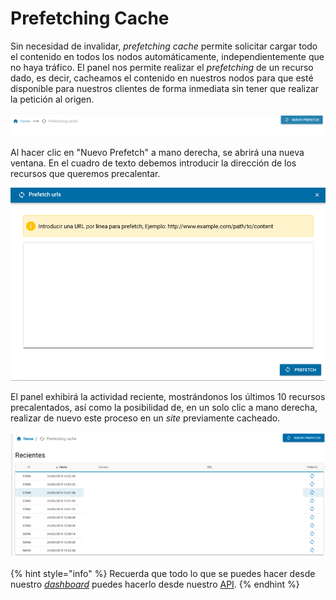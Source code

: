 # Prefetching Cache

Sin necesidad de invalidar, _prefetching cache_ permite solicitar cargar todo el contenido en todos los nodos automáticamente, independientemente que no haya tráfico. El panel nos permite realizar el _prefetching_ de un recurso dado, es decir, cacheamos el contenido en nuestros nodos para que esté disponible para nuestros clientes de forma inmediata sin tener que realizar la petición al origen.

![](<../../.gitbook/assets/image (15) (1).png>)

Al hacer clic en "Nuevo Prefetch" a mano derecha, se abrirá una nueva ventana. En el cuadro de texto debemos introducir la dirección de los recursos que queremos precalentar.

![](<../../.gitbook/assets/image (14) (1).png>)

El panel exhibirá la actividad reciente, mostrándonos los últimos 10 recursos precalentados, así como la posibilidad de, en un solo clic a mano derecha, realizar de nuevo este proceso en un _site_ previamente cacheado.&#x20;

![](<../../.gitbook/assets/image (16) (1).png>)



{% hint style="info" %}
Recuerda que todo lo que se puedes hacer desde nuestro [_dashboard_](https://dashboard.transparetncdn.com) puedes hacerlo desde nuestro [API](../faq/glosario/api.md).
{% endhint %}
